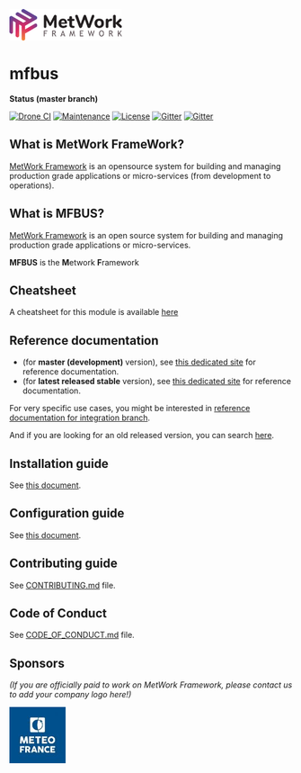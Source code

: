 [![logo](https://raw.githubusercontent.com/metwork-framework/resources/master/logos/metwork-white-logo-small.png)](http://www.metwork-framework.org)
# mfbus

[//]: # (automatically generated from https://github.com/metwork-framework/github_organization_management/blob/master/common_files/README.md)

**Status (master branch)**



[![Drone CI](http://metwork-framework.org:8000/api/badges/metwork-framework/mfbus/status.svg)](http://metwork-framework.org:8000/metwork-framework/mfbus)
[![Maintenance](https://raw.githubusercontent.com/metwork-framework/resources/master/badges/maintained.svg)](https://github.com/metwork-framework/resources/blob/master/badges/maintained.svg)
[![License](https://github.com/metwork-framework/resources/blob/master/badges/bsd.svg)]()
[![Gitter](https://github.com/metwork-framework/resources/blob/master/badges/community-en.svg)](https://gitter.im/metwork-framework/community-en?utm_source=badge&utm_medium=badge&utm_campaign=pr-badge)
[![Gitter](https://github.com/metwork-framework/resources/blob/master/badges/community-fr.svg)](https://gitter.im/metwork-framework/community-fr?utm_source=badge&utm_medium=badge&utm_campaign=pr-badge)



## What is MetWork FrameWork?

[MetWork Framework](https://metwork-framework.org) is an opensource system
for building and managing production grade applications or micro-services
(from development to operations).


## What is MFBUS?

[MetWork Framework](http://www.metwork-framework.org) is an open source system for building and managing production grade applications or micro-services.

**MFBUS** is the **M**etwork **F**ramework 





## Cheatsheet

A cheatsheet for this module is available [here](https://metwork-framework.org/pub/metwork/continuous_integration/docs/master/mfbus/800-cheatsheet/)



## Reference documentation

- (for **master (development)** version), see [this dedicated site](http://metwork-framework.org/pub/metwork/continuous_integration/docs/master/mfbus/) for reference documentation.
- (for **latest released stable** version), see [this dedicated site](http://metwork-framework.org/pub/metwork/releases/docs/stable/mfbus/) for reference documentation.

For very specific use cases, you might be interested in
[reference documentation for integration branch](http://metwork-framework.org/pub/metwork/continuous_integration/docs/integration/mfbus/).

And if you are looking for an old released version, you can search [here](http://metwork-framework.org/pub/metwork/releases/docs/).




## Installation guide

See [this document](https://metwork-framework.org/pub/metwork/continuous_integration/docs/master/mfbus/100-installation_guide/).


## Configuration guide

See [this document](https://metwork-framework.org/pub/metwork/continuous_integration/docs/master/mfbus/300-configuration_guide/).



## Contributing guide

See [CONTRIBUTING.md](CONTRIBUTING.md) file.



## Code of Conduct

See [CODE_OF_CONDUCT.md](CODE_OF_CONDUCT.md) file.



## Sponsors

*(If you are officially paid to work on MetWork Framework, please contact us to add your company logo here!)*

[![logo](https://raw.githubusercontent.com/metwork-framework/resources/master/sponsors/meteofrance-small.jpeg)](http://www.meteofrance.com)
